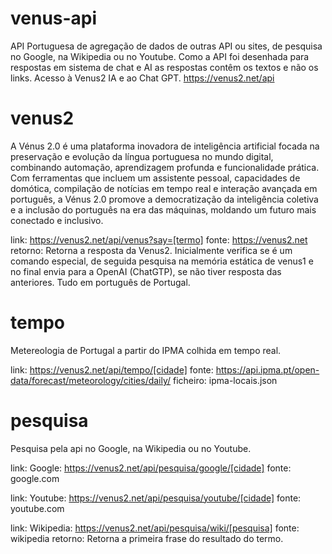 # venus-api
API Portuguesa de agregação de dados de outras API ou sites, de pesquisa no Google, na Wikipedia ou no Youtube. Como a API foi desenhada para respostas em sistema de chat e AI as respostas contêm os textos e não os links. Acesso à Venus2 IA e ao Chat GPT. 
https://venus2.net/api

# venus2

A Vénus 2.0 é uma plataforma inovadora de inteligência artificial focada na preservação e evolução da língua portuguesa no mundo digital, combinando automação, aprendizagem profunda e funcionalidade prática. Com ferramentas que incluem um assistente pessoal, capacidades de domótica, compilação de notícias em tempo real e interação avançada em português, a Vénus 2.0 promove a democratização da inteligência coletiva e a inclusão do português na era das máquinas, moldando um futuro mais conectado e inclusivo.

link: https://venus2.net/api/venus?say=[termo]
fonte: https://venus2.net
retorno: Retorna a resposta da Venus2. Inicialmente verifica se é um comando especial, de seguida pesquisa na memória estática de venus1 e no final envia para a OpenAI (ChatGTP), se não tiver resposta das anteriores. Tudo em português de Portugal.
 
# tempo

Metereologia de Portugal a partir do IPMA colhida em tempo real.

link: https://venus2.net/api/tempo/[cidade]
fonte: https://api.ipma.pt/open-data/forecast/meteorology/cities/daily/
ficheiro: ipma-locais.json

# pesquisa

Pesquisa pela api no Google, na Wikipedia ou no Youtube.

link: Google: https://venus2.net/api/pesquisa/google/[cidade]
fonte: google.com

link: Youtube: https://venus2.net/api/pesquisa/youtube/[cidade]
fonte: youtube.com

link: Wikipedia: https://venus2.net/api/pesquisa/wiki/[pesquisa]
fonte: wikipedia
retorno: Retorna a primeira frase do resultado do termo.
